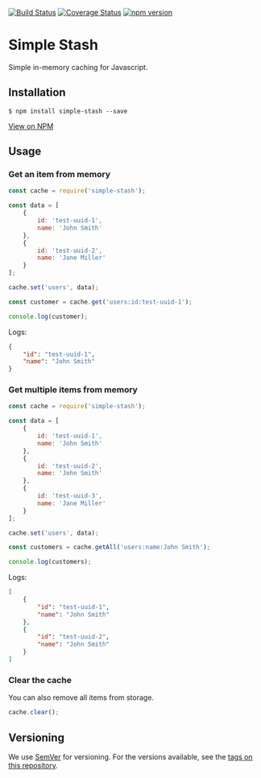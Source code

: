 [![Build Status](https://travis-ci.org/codyjdalton/simple-stash.svg?branch=master)](https://travis-ci.org/codyjdalton/simple-stash) [![Coverage Status](https://coveralls.io/repos/github/codyjdalton/simple-stash/badge.svg?branch=master)](https://coveralls.io/github/codyjdalton/simple-stash?branch=master) [![npm version](https://badge.fury.io/js/simple-stash.svg)](https://badge.fury.io/js/simple-stash)

# Simple Stash

Simple in-memory caching for Javascript.

## Installation
```{r, engine='shell'}
$ npm install simple-stash --save
```

[View on NPM](https://www.npmjs.com/package/simple-stash)

## Usage

### Get an item from memory

```javascript
const cache = require('simple-stash');

const data = [
    {
        id: 'test-uuid-1',
        name: 'John Smith'
    },
    {
        id: 'test-uuid-2',
        name: 'Jane Miller'
    }
];

cache.set('users', data);

const customer = cache.get('users:id:test-uuid-1');

console.log(customer);
```

Logs:

```json
{
    "id": "test-uuid-1",
    "name": "John Smith"
}
```
### Get multiple items from memory

```javascript
const cache = require('simple-stash');

const data = [
    {
        id: 'test-uuid-1',
        name: 'John Smith'
    },
    {
        id: 'test-uuid-2',
        name: 'John Smith'
    },
    {
        id: 'test-uuid-3',
        name: 'Jane Miller'
    }
];

cache.set('users', data);

const customers = cache.getAll('users:name:John Smith');

console.log(customers);
```
Logs:

```json
[
    {
        "id": "test-uuid-1",
        "name": "John Smith"
    },
    {
        "id": "test-uuid-2",
        "name": "John Smith"
    }
]
```

### Clear the cache

You can also remove all items from storage.

```javascript
cache.clear();
```

## Versioning

We use [SemVer](http://semver.org/) for versioning. For the versions available, see the [tags on this repository](https://github.com/codyjdalton/simple-stash/tags).

